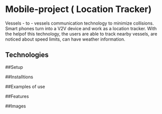 # Mobile-project (<!--strong--> **Location Tracker**)
Vessels - to - vessels communication technology to minimize collisions. Smart phones turn into a V2V device and work as a location tracker. With the helpof this technology, the users are able to track nearby vessels, are noticed about speed limits, can have weather information. 

## Technologies

##Setup

##Installtions

##Examples of use

##Features

##Images
